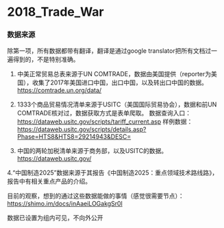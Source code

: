# 2018_Trade_War

### 数据来源

除第一项，所有数据都带有翻译，翻译是通过google translator把所有文档过一遍得到的，不是特别准确。

1. 中美正常贸易总表来源于UN COMTRADE，数据由美国提供（reporter为美国），收集了2017年美国进口中国，出口中国，以及转出口中国的数据。https://comtrade.un.org/data/

2. 1333个商品贸易情况清单来源于USITC（美国国际贸易协会），数据和前UN COMTRADE核对过，数据获取方式是表单爬取。
数据查询入口：https://dataweb.usitc.gov/scripts/tariff_current.asp
样例数据：https://dataweb.usitc.gov/scripts/details.asp?Phase=HTS8&HTS8=29214943&DESC=

3. 中国的两轮加税清单来源于商务部，以及USITC的数据。
https://dataweb.usitc.gov/

4.“中国制造2025”数据来源于其报告《中国制造2025：重点领域技术路线路》，报告中有相关重点产品的介绍。

目前的观察，想到的通过这些数据能做的事情（感觉很需要节点）：
https://shimo.im/docs/inAaeiLOGakgSr0l

数据已设置为组内可见，不向外公开
